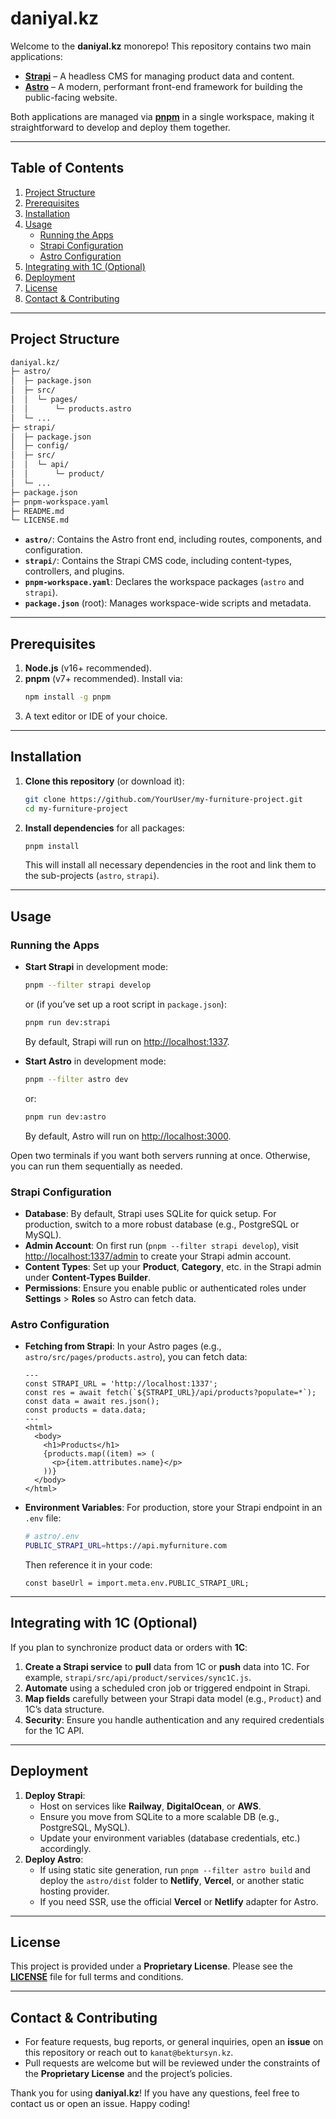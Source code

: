 # daniyal.kz

Welcome to the **daniyal.kz** monorepo!
This repository contains two main applications:

- **[Strapi](https://strapi.io/)** – A headless CMS for managing product data and content.
- **[Astro](https://astro.build/)** – A modern, performant front-end framework for building the public-facing website.

Both applications are managed via **[pnpm](https://pnpm.io/)** in a single workspace, making it straightforward to develop and deploy them together.

---

## Table of Contents

1. [Project Structure](#project-structure)
2. [Prerequisites](#prerequisites)
3. [Installation](#installation)
4. [Usage](#usage)
   - [Running the Apps](#running-the-apps)
   - [Strapi Configuration](#strapi-configuration)
   - [Astro Configuration](#astro-configuration)
5. [Integrating with 1C (Optional)](#integrating-with-1c-optional)
6. [Deployment](#deployment)
7. [License](#license)
8. [Contact & Contributing](#contact--contributing)

---

## Project Structure

```txt
daniyal.kz/
├─ astro/
│  ├─ package.json
│  ├─ src/
│  │  └─ pages/
│  │      └─ products.astro
│  └─ ...
├─ strapi/
│  ├─ package.json
│  ├─ config/
│  ├─ src/
│  │  └─ api/
│  │      └─ product/
│  └─ ...
├─ package.json
├─ pnpm-workspace.yaml
├─ README.md
└─ LICENSE.md
```

- **`astro/`**: Contains the Astro front end, including routes, components, and configuration.
- **`strapi/`**: Contains the Strapi CMS code, including content-types, controllers, and plugins.
- **`pnpm-workspace.yaml`**: Declares the workspace packages (`astro` and `strapi`).
- **`package.json`** (root): Manages workspace-wide scripts and metadata.

---

## Prerequisites

1. **Node.js** (v16+ recommended).
2. **pnpm** (v7+ recommended). Install via:
   ```bash
   npm install -g pnpm
   ```
3. A text editor or IDE of your choice.

---

## Installation

1. **Clone this repository** (or download it):

   ```bash
   git clone https://github.com/YourUser/my-furniture-project.git
   cd my-furniture-project
   ```

2. **Install dependencies** for all packages:
   ```bash
   pnpm install
   ```
   This will install all necessary dependencies in the root and link them to the sub-projects (`astro`, `strapi`).

---

## Usage

### Running the Apps

- **Start Strapi** in development mode:

  ```bash
  pnpm --filter strapi develop
  ```

  or (if you’ve set up a root script in `package.json`):

  ```bash
  pnpm run dev:strapi
  ```

  By default, Strapi will run on [http://localhost:1337](http://localhost:1337).

- **Start Astro** in development mode:

  ```bash
  pnpm --filter astro dev
  ```

  or:

  ```bash
  pnpm run dev:astro
  ```

  By default, Astro will run on [http://localhost:3000](http://localhost:3000).

Open two terminals if you want both servers running at once. Otherwise, you can run them sequentially as needed.

### Strapi Configuration

- **Database**: By default, Strapi uses SQLite for quick setup. For production, switch to a more robust database (e.g., PostgreSQL or MySQL).
- **Admin Account**: On first run (`pnpm --filter strapi develop`), visit [http://localhost:1337/admin](http://localhost:1337/admin) to create your Strapi admin account.
- **Content Types**: Set up your **Product**, **Category**, etc. in the Strapi admin under **Content-Types Builder**.
- **Permissions**: Ensure you enable public or authenticated roles under **Settings** > **Roles** so Astro can fetch data.

### Astro Configuration

- **Fetching from Strapi**: In your Astro pages (e.g., `astro/src/pages/products.astro`), you can fetch data:
  ```astro
  ---
  const STRAPI_URL = 'http://localhost:1337';
  const res = await fetch(`${STRAPI_URL}/api/products?populate=*`);
  const data = await res.json();
  const products = data.data;
  ---
  <html>
    <body>
      <h1>Products</h1>
      {products.map((item) => (
        <p>{item.attributes.name}</p>
      ))}
    </body>
  </html>
  ```
- **Environment Variables**: For production, store your Strapi endpoint in an `.env` file:

  ```bash
  # astro/.env
  PUBLIC_STRAPI_URL=https://api.myfurniture.com
  ```

  Then reference it in your code:

  ```astro
  const baseUrl = import.meta.env.PUBLIC_STRAPI_URL;
  ```

---

## Integrating with 1C (Optional)

If you plan to synchronize product data or orders with **1C**:

1. **Create a Strapi service** to **pull** data from 1C or **push** data into 1C. For example, `strapi/src/api/product/services/sync1C.js`.
2. **Automate** using a scheduled cron job or triggered endpoint in Strapi.
3. **Map fields** carefully between your Strapi data model (e.g., `Product`) and 1C’s data structure.
4. **Security**: Ensure you handle authentication and any required credentials for the 1C API.

---

## Deployment

1. **Deploy Strapi**:
   - Host on services like **Railway**, **DigitalOcean**, or **AWS**.
   - Ensure you move from SQLite to a more scalable DB (e.g., PostgreSQL, MySQL).
   - Update your environment variables (database credentials, etc.) accordingly.
2. **Deploy Astro**:
   - If using static site generation, run `pnpm --filter astro build` and deploy the `astro/dist` folder to **Netlify**, **Vercel**, or another static hosting provider.
   - If you need SSR, use the official **Vercel** or **Netlify** adapter for Astro.

---

## License

This project is provided under a **Proprietary License**. Please see the **[LICENSE](./LICENSE.md)** file for full terms and conditions.

---

## Contact & Contributing

- For feature requests, bug reports, or general inquiries, open an **issue** on this repository or reach out to `kanat@bektursyn.kz`.
- Pull requests are welcome but will be reviewed under the constraints of the **Proprietary License** and the project’s policies.

Thank you for using **daniyal.kz**! If you have any questions, feel free to contact us or open an issue. Happy coding!
